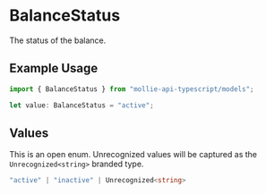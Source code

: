# BalanceStatus

The status of the balance.

## Example Usage

```typescript
import { BalanceStatus } from "mollie-api-typescript/models";

let value: BalanceStatus = "active";
```

## Values

This is an open enum. Unrecognized values will be captured as the `Unrecognized<string>` branded type.

```typescript
"active" | "inactive" | Unrecognized<string>
```